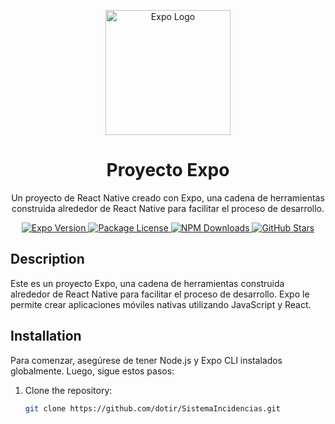 <p align="center">
  <a href="https://expo.dev/" target="_blank">
    <img src="https://raw.githubusercontent.com/expo/expo/master/templates/expo-template-blank/assets/splash.png" width="200" alt="Expo Logo" />
  </a>
</p>

<h1 align="center">Proyecto Expo</h1>

<p align="center">
  Un proyecto de React Native creado con Expo, una cadena de herramientas construida alrededor de React Native para facilitar el proceso de desarrollo.
</p>

<p align="center">
  <a href="https://www.npmjs.com/package/expo" target="_blank">
    <img src="https://img.shields.io/npm/v/expo" alt="Expo Version" />
  </a>
  <a href="https://www.npmjs.com/package/expo" target="_blank">
    <img src="https://img.shields.io/npm/l/expo" alt="Package License" />
  </a>
  <a href="https://www.npmjs.com/package/expo" target="_blank">
    <img src="https://img.shields.io/npm/dm/expo" alt="NPM Downloads" />
  </a>
  <a href="https://github.com/expo/expo" target="_blank">
    <img src="https://img.shields.io/github/stars/expo/expo?style=social" alt="GitHub Stars" />
  </a>
</p>

## Description

Este es un proyecto Expo, una cadena de herramientas construida alrededor de React Native para facilitar el proceso de desarrollo. Expo le permite crear aplicaciones móviles nativas utilizando JavaScript y React.

## Installation

Para comenzar, asegúrese de tener Node.js y Expo CLI instalados globalmente. Luego, sigue estos pasos:

1. Clone the repository:

   ```bash
   git clone https://github.com/dotir/SistemaIncidencias.git
